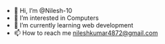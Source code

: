 - 👋 Hi, I’m @Nilesh-10
- 👀 I’m interested in Computers
- 🌱 I’m currently learning web development
- 📫 How to reach me nileshkumar4872@gmail.com

<!---
Nilesh-10/Nilesh-10 is a ✨ special ✨ repository because its `README.md` (this file) appears on your GitHub profile.
You can click the Preview link to take a look at your changes.
--->

